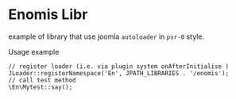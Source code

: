 Enomis Libr
===========

example of library that use joomla `autoloader` in `psr-0` style.

Usage example

````
// register loader (i.e. via plugin system onAfterInitialise )
JLoader::registerNamespace('En', JPATH_LIBRARIES . '/enomis');
// call test method
\En\Mytest::say();
````